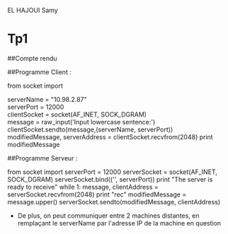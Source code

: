 EL HAJOUI
Samy

# Tp1

##Compte rendu

##Programme Client :

from socket import 

serverName = "10.98.2.87"                      
serverPort = 12000                        
clientSocket = socket(AF_INET, SOCK_DGRAM)                      
message = raw_input('Input lowercase sentence:')                    
clientSocket.sendto(message,(serverName, serverPort))                
modifiedMessage, serverAddress = clientSocket.recvfrom(2048)
print modifiedMessage
                    
                    
##Programme Serveur :

from socket import 
serverPort = 12000
serverSocket = socket(AF_INET, SOCK_DGRAM)
serverSocket.bind(('', serverPort))
print "The server is ready to receive"
while 1:
	message, clientAddress = serverSocket.recvfrom(2048)
	print "rec"
	modifiedMessage = message.upper()
	serverSocket.sendto(modifiedMessage, clientAddress)
    
    
- De plus, on peut communiquer entre 2 machines distantes, en remplaçant le serverName par l'adresse IP de la machine en question    
    
    


    
